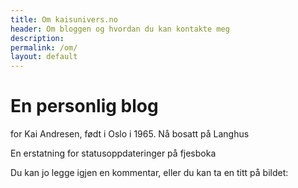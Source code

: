 ```yaml
---
title: Om kaisunivers.no
header: Om bloggen og hvordan du kan kontakte meg
description:
permalink: /om/
layout: default
---
```


# En personlig blog
for Kai Andresen, født i Oslo i 1965. Nå bosatt på Langhus

En erstatning for statusoppdateringer på fjesboka

Du kan jo legge igjen en kommentar, eller du kan ta en titt på bildet:
